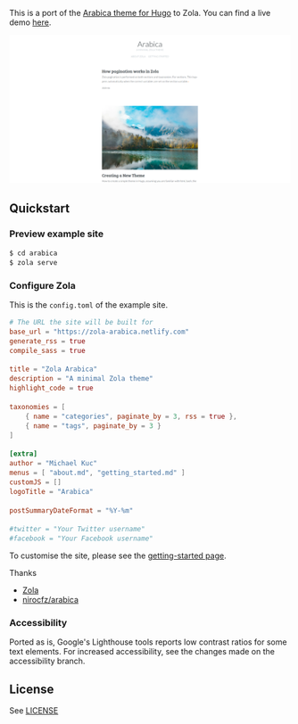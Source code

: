 This is a port of the [Arabica theme for Hugo](https://github.com/nirocfz/arabica) to Zola. You can find a live demo [here](https://zola-arabica.netlify.app/).

![Preview](https://raw.githubusercontent.com/Crystalix007/arabica/master/images/screenshot.png)

## Quickstart

### Preview example site

```sh
$ cd arabica
$ zola serve
```

### Configure Zola

This is the `config.toml` of the example site.

```toml
# The URL the site will be built for
base_url = "https://zola-arabica.netlify.com"
generate_rss = true
compile_sass = true

title = "Zola Arabica"
description = "A minimal Zola theme"
highlight_code = true

taxonomies = [
	{ name = "categories", paginate_by = 3, rss = true },
	{ name = "tags", paginate_by = 3 }
]

[extra]
author = "Michael Kuc"
menus = [ "about.md", "getting_started.md" ]
customJS = []
logoTitle = "Arabica"

postSummaryDateFormat = "%Y-%m"

#twitter = "Your Twitter username"
#facebook = "Your Facebook username"
```

To customise the site, please see the [getting-started page](https://github.com/Crystalix007/arabica/blob/master/content/menus/getting_started.md).

Thanks

* [Zola](https://www.getzola.org/)
* [nirocfz/arabica](https://github.com/nirocfz/arabica)

### Accessibility

Ported as is, Google's Lighthouse tools reports low contrast ratios for some
text elements. For increased accessibility, see the changes made on the
accessibility branch.

## License

See [LICENSE](https://github.com/Crystalix007/arabica/blob/master/LICENSE)
